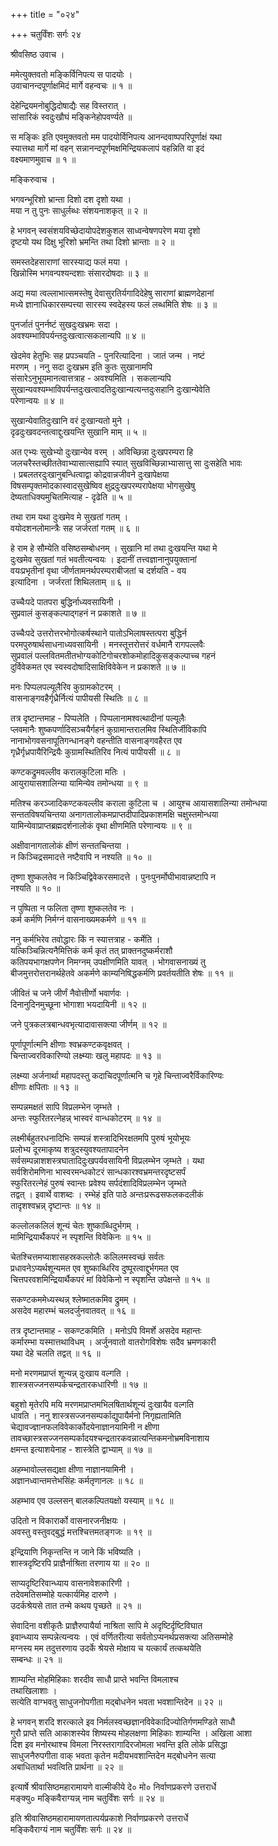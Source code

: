+++
title = "०२४"

+++
चतुर्विंशः सर्गः २४  
  
श्रीवसिष्ठ उवाच ।  
  
ममेत्युक्तवतो मङ्किर्विनिपत्य स पादयोः ।  
उवाचानन्दपूर्णाक्षमिदं मार्गे वहन्वचः ॥ १ ॥  
  
देहेन्द्रियमनोबुद्धिदोषाद्यैः सह विस्तरात् ।  
सांसारिकं स्वदुःखौघं मङ्किनेहोपवर्ण्यते ॥   
  
स मङ्किः इति एवमुक्तवतो मम पादयोर्विनिपत्य आनन्दवाष्पपरिपूर्णाक्षं यथा   
स्यात्तथा मार्गे मां वहन् सन्नानन्दपूर्णमक्षमिन्द्रियकलापं वहन्निति वा इदं   
वक्ष्यमाणमुवाच ॥ १ ॥  
  
मङ्किरुवाच ।  
  
भगवन्भूरिशो भ्रान्ता दिशो दश दृशो यथा ।  
मया न तु पुनः साधुर्लब्धः संशयनाशकृत् ॥ २ ॥  
  
हे भगवन् स्वसंशयविच्छेदायोपदेशकुशल साध्वन्वेषणपरेण मया दृशो   
दृष्टयो यथ दिक्षु भूरिशो भ्रमन्ति तथा दिशो भ्रान्ताः ॥ २ ॥  
  
समस्तदेहसाराणां सारस्याद्य फलं मया ।  
खिन्नोस्मि भगवन्पश्यन्दशाः संसारदोषदाः ॥ ३ ॥  
  
अद्य मया त्वल्लाभात्समस्तेषु देवासुरतिर्यगादिदेहेषु साराणां ब्राह्मणदेहानां   
मध्ये ज्ञानाधिकारसम्पत्त्या सारस्य स्वदेहस्य फलं लब्धमिति शेषः ॥ ३ ॥  
  
पुनर्जातं पुनर्नष्टं सुखदुःखभ्रमः सदा ।  
अवश्यम्भाविपर्यन्तदुःखत्वात्सकलान्यपि ॥ ४ ॥  
  
खेदमेव हेतुभिः सह प्रपञ्चयति - पुनरित्यादिना । जातं जन्म । नष्टं   
मरणम् । ननु सदा दुःखभ्रम इति कुतः सुखानामपि   
संसारेऽनुभूयमानत्वात्तत्राह - अवश्यमिति । सकलान्यपि   
सुखान्यवश्यम्भाविपर्यन्तदुःखत्वादतिदुःखान्यत्यन्तदुःसहानि दुःखान्येवेति   
परेणान्वयः ॥ ४ ॥  
  
सुखान्येवातिदुःखानि वरं दुःखान्यतो मुने ।  
दृढदुःखवदन्तत्वाद्दुःखयन्ति सुखानि माम् ॥ ५ ॥  
  
अत एभ्यः सुखेभ्यो दुःखान्येव वरम् । अविच्छिन्ना दुःखपरम्परा हि   
जलचरैस्तच्छीततेवाभ्यासात्सह्यापि स्यात् सुखविच्छिन्नाभ्यासात्तु सा दुःसहेति भावः   
। प्रबलतरदुःखानुबन्धित्वाद्वा कोद्रवान्नजीवने दुःखापेक्षया   
विषसम्पृक्तमोदकास्वादसुखेष्विव क्षुद्रदुःखपरम्परापेक्षया भोगसुखेषु   
देष्यताधिक्यमुचितमित्याह - दृढेति ॥ ५ ॥  
  
तथा राम यथा दुःखमेव मे सुखतां गतम् ।  
वयोदशनलोमान्त्रैः सह जर्जरतां गतम् ॥ ६ ॥  
  
हे राम हे सौम्येति वसिष्ठसम्बोधनम् । सुखानि मां तथा दुःखयन्ति यथा मे   
दुःखमेव सुखतां गतं भवतीत्यन्वयः । इदानीं तत्त्वज्ञानानुपयुक्तानां   
वयःप्रभृतीनां वृथा जीर्णतामनर्थपरम्पराबीजतां च दर्शयति - वय   
इत्यादिना । जर्जरतां शिथिलताम् ॥ ६ ॥  
  
उच्चैःपदे पातपरा बुद्धिर्नाध्यवसायिनी ।  
सुप्रवालं कुसङ्कल्पाद्गहनं न प्रकाशते ॥ ७ ॥  
  
उच्चैःपदे उत्तरोत्तरभोगोत्कर्षस्थाने पातोऽभिलाषस्तत्परा बुद्धिर्न   
परमपुरुषार्थसाधनाध्यवसायिनी । मनस्तूत्तरोत्तरं वर्धमानै रागपल्लवैः   
सुप्रवालं पल्लवितमतीतभोग्यकोटिगोचरशोकमोहादिकुसङ्कल्पाच्च गहनं   
दुर्विवेकमत एव स्वस्वदोषादिसाक्षिविवेकेन न प्रकाशते ॥ ७ ॥  
  
मनः पिप्पलपल्यूलैरिव कुग्रामकोटरम् ।  
वासनाङ्गवहैर्गृध्रैर्नित्यं पापीयसी स्थितिः ॥ ८ ॥  
  
तत्र दृष्टान्तमाह - पिप्पलेति । पिप्पलानामश्वत्थादीनां पल्यूलैः   
प्लवमानैः शुष्कपर्णादिसञ्चयैर्गहनं कुग्रामान्तरालमिव स्थितिर्जीविकापि   
नानाभोगवसनापूतिगन्धानङ्गे वहन्तीति वासनाङ्गवहैरत एव   
गृध्रैर्गृध्रपायैरिन्द्रियैः कुग्रामस्थितिरिव नित्यं पापीयसी ॥ ८ ॥  
  
कण्टकद्रुमवल्लीव करालकुटिला मतिः ।  
आयुरायासशालिन्या यामिन्येव तमोन्धया ॥ ९ ॥  
  
मतिश्च करञ्जादिकण्टकवल्लीव कराला कुटिला च । आयुश्च आयासशालिन्या तमोन्धया   
सन्ततविषयचिन्तया अनागतालोकमप्राप्तदीपादिप्रकाशमक्षि चक्षुस्तमोन्धया   
यामिन्येवाप्राप्तब्रह्मदर्शनालोकं वृथा क्षीणमिति परेणान्वयः ॥ ९ ॥  
  
अक्षीवानागतालोकं क्षीणं सन्ततचिन्तया ।  
न किञ्चिद्रसमादत्ते नष्टैवापि न नश्यति ॥ १० ॥  
  
तृष्णा शुष्कलतेव न किञ्चिद्विवेकरसमादत्ते । पुनःपुनर्मोघीभावान्नष्टापि न   
नश्यति ॥ १० ॥  
  
न पुष्पिता न फलिता तृष्णा शुष्कलतेव नः ।  
कर्म कर्मणि निर्मग्नं वासनाख्यमकर्मणे ॥ ११ ॥  
  
ननु कर्मभिरेव तवोद्धारः किं न स्यात्तत्राह - कर्मेति ।   
यत्किञ्चिन्नित्यनैमित्तिकं कर्म कृतं तत् प्राक्तनदुष्कर्मराशौ   
कतिपयभागक्षपणेन निमग्नम् उपक्षीणमिति यावत् । भोगवासनाख्यं तु   
बीजमुत्तरोत्तरानर्थहेतवे अकर्मणे काम्यनिषिद्धकर्मणि प्रवर्तयतीति शेषः ॥ ११ ॥  
  
जीवितं च जने जीर्णं नैवोत्तीर्णो भवार्णवः ।  
दिनानुदिनमुच्छूना भोगाशा भयदायिनी ॥ १२ ॥  
  
जने पुत्रकलत्रबान्धवभृत्यादावासक्त्या जीर्णम् ॥ १२ ॥  
  
पूर्णापूर्णात्मनि क्षीणाः श्वभ्रकण्टकवृक्षवत् ।  
चिन्ताज्वरविकारिण्यो लक्ष्म्याः खलु महापदः ॥ १३ ॥  
  
लक्ष्म्या अर्जनार्था महापदस्तु कदाचिदपूर्णात्मनि च गृहे चिन्ताज्वरैर्विकारिण्यः   
क्षीणाः क्षपिताः ॥ १३ ॥  
  
सम्पन्नमक्षतं सापि विप्रलम्भेन जृम्भते ।  
अन्तः स्फुरितरत्नेहन्न् भास्वरं वान्धकोटरम् ॥ १४ ॥  
  
लक्ष्मीर्बहुतरधनादिभिः सम्पन्नं शस्त्रादिभिरक्षतमपि पुरुषं भूयोभूयः   
प्रलोभ्य दूरमाकृष्य शत्रुदस्युवश्यतापादनेन   
सर्वसम्पन्नाशशस्त्रघातादिदुःखपर्यवसायिनी विप्रलम्भेन जृम्भते । यथा   
सर्वशिरोमणिना भास्वरमन्धकोटरं सान्धकारश्वभ्रमन्तरदृष्टसर्पं   
स्फुरितरत्नेहं पुरुषं स्वान्तः प्रवेश्य सर्पदंशादिविप्रलम्भेन जृम्भते   
तद्वत् । इवार्थे वाशब्दः । रम्भेहं इति पाठे अन्तःप्ररूढसफलकदलीकं   
तादृशश्वभ्रन्न् दृष्टान्तः ॥ १४ ॥  
  
कल्लोलकलिलं शून्यं चेतः शुष्काब्धिदुर्भगम् ।  
मामिन्द्रियार्थैकपरं न स्पृशन्ति विवेकिनः ॥ १५ ॥  
  
चेतश्चित्तमप्याशासहस्रकल्लोलैः कलिलमस्वच्छं सर्वतः   
प्रधावनेऽप्यर्थशून्यमत एव शुष्काब्धिरिव दुष्पूरत्वाद्दुर्भगमत एव   
चित्तपरवशमिन्द्रियार्थैकपरं मां विवेकिनो न स्पृशन्ति उपेक्षन्ते ॥ १५ ॥  
  
सकण्टकममेध्यस्थन्न् श्लेष्मातकमिव द्रुमम् ।  
असदेव महारम्भं चलदर्जुनवातवत् ॥ १६ ॥  
  
तत्र दृष्टान्तमाह - सकण्टकमिति । मनोऽपि विमर्शे असदेव महान्तः   
कर्मारम्भा यस्मात्तथाविधम् । अर्जुनवातो वातरोगविशेषः सदैव भ्रमणकारी   
यथा देहे चलति तद्वत् ॥ १६ ॥  
  
मनो मरणमप्राप्तं शून्यन्न् दुःखाय वल्गति ।  
शास्त्रसज्जनसम्पर्कचन्द्रतारकधारिणी ॥ १७ ॥  
  
बहुशो मृतेरपि मयि मरणमप्राप्तमभिलषितार्थशून्यं दुःखायैव वल्गति   
धावति । ननु शास्त्रसज्जनसम्पर्काद्युपायैर्मनो निगृह्यतामिति   
चेद्यावज्ज्ञानफलविवेकार्कोदयेनाज्ञानयामिनी न क्षीणा   
तावच्छास्त्रसज्जनसम्पर्कादयश्चन्द्रतारकवन्नात्यन्तिकमनोभ्रमविनाशाय   
क्षमन्त इत्याशयेनाह - शास्त्रेति द्वाभ्याम् ॥ १७ ॥  
  
अहम्भावोल्लसद्यक्षा क्षीणा नाज्ञानयामिनी ।  
अज्ञानध्वान्तमत्तेभसिंहः कर्मतृणानलः ॥ १८ ॥  
  
अहम्भाव एव उल्लसन् बालकल्पितयक्षो यस्याम् ॥ १८ ॥  
  
उदितो न विकारार्को वासनारजनीक्षयः ।  
अवस्तु वस्तुवद्बुद्धं मत्तश्चित्तमतङ्गजः ॥ १९ ॥  
  
इन्द्रियाणि निकृन्तन्ति न जाने किं भविष्यति ।  
शास्त्रदृष्टिरपि प्राज्ञैर्नाश्रिता तरणाय या ॥ २० ॥  
  
साप्यदृष्टिरिवान्ध्याय वासनावेशकारिणी ।  
तदेवमतिसम्मोहे यत्कार्यमिह दारुणे ।  
उदर्कश्रेयसे तात तन्मे कथय पृच्छते ॥ २१ ॥  
  
सेवादिना वशीकृतैः प्राज्ञैरुपायैर्या नाश्रिता सापि मे अदृष्टिर्दृष्टिविघात   
इवान्ध्याय सम्पन्नेत्यन्वयः । एवं वर्णितरीत्या सर्वतोऽप्यनर्थप्रसक्त्या अतिसम्मोहे   
मग्नस्य मम तदुत्तरणाय उदर्के श्रेयसे मोक्षाय च यत्कार्यं तत्कथयेति   
सम्बन्धः ॥ २१ ॥  
  
शाम्यन्ति मोहमिहिकाः शरदीव साधौ प्राप्ते भवन्ति विमलाश्च   
तथाखिलाशाः ।  
सत्येति वाग्भवतु साधुजनोपगीता मद्बोधनेन भवता भवशान्तिदेन ॥ २२ ॥  
  
हे भगवन् शरदि शरत्काले इव निर्मलस्वच्छज्ञानविवेकादिज्योतिर्गणमण्डिते साधौ   
गुरौ प्राप्ते सति आकाशस्येव शिष्यस्य मोहलक्षणा मिहिकाः शाम्यन्ति । अखिला आशा   
दिश इव मनोरथाश्च विमला निरस्तरागादिरजोमला भवन्ति इति लोके प्रसिद्धा   
साधुजनैरुपगीता वाक् भवता कृतेन मदीयभवशान्तिदेन मद्बोधनेन सत्या   
अबाधितार्था भवत्विति प्रार्थना ॥ २२ ॥  
  
इत्यार्षे श्रीवासिष्ठमहारामायणे वाल्मीकीये दे० मो० निर्वाणप्रकरणे उत्तरार्धे   
मङ्क्यु० मङ्किवैराग्यन्न् नाम चतुर्विंशः सर्गः ॥ २४ ॥  
  
इति श्रीवासिष्ठमहारामायणतात्पर्यप्रकाशे निर्वाणप्रकरणे उत्तरार्धे   
मङ्किवैराग्यं नाम चतुर्विंशः सर्गः ॥ २४ ॥  
  
  